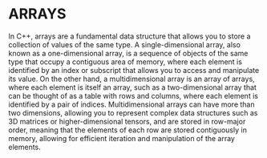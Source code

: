 # ARRAYS
In C++, arrays are a fundamental data structure that allows you to store a collection of values of the same type. A single-dimensional array, also known as a one-dimensional array, is a sequence of objects of the same type that occupy a contiguous area of memory, where each element is identified by an index or subscript that allows you to access and manipulate its value. On the other hand, a multidimensional array is an array of arrays, where each element is itself an array, such as a two-dimensional array that can be thought of as a table with rows and columns, where each element is identified by a pair of indices. Multidimensional arrays can have more than two dimensions, allowing you to represent complex data structures such as 3D matrices or higher-dimensional tensors, and are stored in row-major order, meaning that the elements of each row are stored contiguously in memory, allowing for efficient iteration and manipulation of the array elements.
